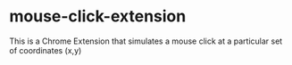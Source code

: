# mouse-click-extension

This is a Chrome Extension that simulates a mouse click at a particular set of coordinates (x,y)
